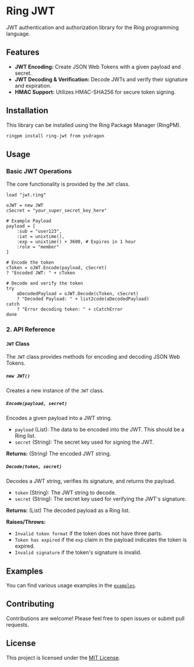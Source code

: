 # Ring JWT

JWT authentication and authorization library for the Ring programming language.

## Features

- **JWT Encoding:** Create JSON Web Tokens with a given payload and secret.
- **JWT Decoding & Verification:** Decode JWTs and verify their signature and expiration.
- **HMAC Support:** Utilizes HMAC-SHA256 for secure token signing.

## Installation

This library can be installed using the Ring Package Manager (RingPM).

```bash
ringpm install ring-jwt from ysdragon
```

## Usage

### Basic JWT Operations

The core functionality is provided by the `JWT` class.

```ring
load "jwt.ring"

oJWT = new JWT
cSecret = "your_super_secret_key_here"

# Example Payload
payload = [
    :sub = "user123",
    :iat = unixtime(),
    :exp = unixtime() + 3600, # Expires in 1 hour
    :role = "member"
]

# Encode the token
cToken = oJWT.Encode(payload, cSecret)
? "Encoded JWT: " + cToken

# Decode and verify the token
try
    aDecodedPayload = oJWT.Decode(cToken, cSecret)
    ? "Decoded Payload: " + list2code(aDecodedPayload)
catch
    ? "Error decoding token: " + cCatchError
done
```

### 2. API Reference

#### `JWT` Class

The `JWT` class provides methods for encoding and decoding JSON Web Tokens.

##### `new JWT()`

Creates a new instance of the `JWT` class.

##### `Encode(payload, secret)`

Encodes a given payload into a JWT string.

- `payload` (List): The data to be encoded into the JWT. This should be a Ring list.
- `secret` (String): The secret key used for signing the JWT.

**Returns:** (String) The encoded JWT string.

##### `Decode(token, secret)`

Decodes a JWT string, verifies its signature, and returns the payload.

- `token` (String): The JWT string to decode.
- `secret` (String): The secret key used for verifying the JWT's signature.

**Returns:** (List) The decoded payload as a Ring list.

**Raises/Throws:**
- `Invalid token format` if the token does not have three parts.
- `Token has expired` if the `exp` claim in the payload indicates the token is expired.
- `Invalid signature` if the token's signature is invalid.


## Examples

You can find various usage examples in the [`examples`](examples).

## Contributing

Contributions are welcome! Please feel free to open issues or submit pull requests.

## License

This project is licensed under the [MIT License](LICENSE).